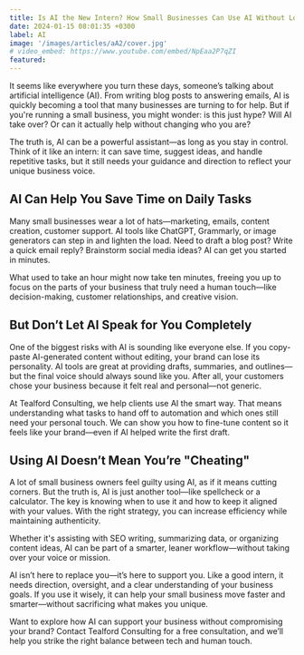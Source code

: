 ```yaml
---
title: Is AI the New Intern? How Small Businesses Can Use AI Without Losing Their
date: 2024-01-15 08:01:35 +0300
label: AI
image: '/images/articles/aA2/cover.jpg'
# video_embed: https://www.youtube.com/embed/NpEaa2P7qZI
featured:
---
```

It seems like everywhere you turn these days, someone’s talking about artificial intelligence (AI). From writing blog posts to answering emails, AI is quickly becoming a tool that many businesses are turning to for help. But if you're running a small business, you might wonder: is this just hype? Will AI take over? Or can it actually help without changing who you are?

The truth is, AI can be a powerful assistant—as long as you stay in control. Think of it like an intern: it can save time, suggest ideas, and handle repetitive tasks, but it still needs your guidance and direction to reflect your unique business voice.

## AI Can Help You Save Time on Daily Tasks

Many small businesses wear a lot of hats—marketing, emails, content creation, customer support. AI tools like ChatGPT, Grammarly, or image generators can step in and lighten the load. Need to draft a blog post? Write a quick email reply? Brainstorm social media ideas? AI can get you started in minutes.

What used to take an hour might now take ten minutes, freeing you up to focus on the parts of your business that truly need a human touch—like decision-making, customer relationships, and creative vision.

## But Don’t Let AI Speak for You Completely

One of the biggest risks with AI is sounding like everyone else. If you copy-paste AI-generated content without editing, your brand can lose its personality. AI tools are great at providing drafts, summaries, and outlines—but the final voice should always sound like you. After all, your customers chose your business because it felt real and personal—not generic.

At Tealford Consulting, we help clients use AI the smart way. That means understanding what tasks to hand off to automation and which ones still need your personal touch. We can show you how to fine-tune content so it feels like your brand—even if AI helped write the first draft.

## Using AI Doesn’t Mean You’re "Cheating"

A lot of small business owners feel guilty using AI, as if it means cutting corners. But the truth is, AI is just another tool—like spellcheck or a calculator. The key is knowing when to use it and how to keep it aligned with your values. With the right strategy, you can increase efficiency while maintaining authenticity.

Whether it's assisting with SEO writing, summarizing data, or organizing content ideas, AI can be part of a smarter, leaner workflow—without taking over your voice or mission.

AI isn’t here to replace you—it’s here to support you. Like a good intern, it needs direction, oversight, and a clear understanding of your business goals. If you use it wisely, it can help your small business move faster and smarter—without sacrificing what makes you unique.

Want to explore how AI can support your business without compromising your brand? Contact Tealford Consulting for a free consultation, and we’ll help you strike the right balance between tech and human touch.